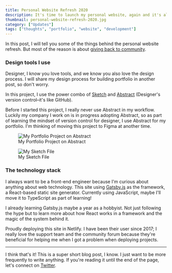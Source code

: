 ```yaml
---
title: Personal Website Refresh 2020
description: It's time to launch my personal website, again and it's always a work in progress.
thumbnail: personal-website-refresh-2020.jpg
category: ["Updates"]
tags: ["thoughts", "portfolio", "website", "development"]
---
```


In this post, I will tell you some of the things behind the personal website refresh. But most of the reason is about [giving back to community](https://afnizarnur.com/writing/giving-back-to-community/).

### Design tools I use

Designer, I know you love tools, and we know you also love the design process. I will share my design process for building portfolio in another post, so don't worry.

In this project, I use the power combo of [Sketch](https://sketch.com/) and [Abstract](abstract.com/) (Designer's version control–it's like GitHub).

Before I started this project, I really never use Abstract in my workflow. Luckily my company I work on is in progress adopting Abstract, so as part of learning the mindset of version control for designer, I use Abstract for my portfolio. I'm thinking of moving this project to Figma at another time.

<figure>
        <img src="https://res.cloudinary.com/afnizarnur/image/upload/afnizarnur.com/sketch-afnizarnur-portfolio_qwrszf.jpg" alt="My Portfolio Project on Abstract" /> 
        <figcaption>My Portfolio Project on Abstract</figcaption>
</figure>

<figure>
        <img src="https://res.cloudinary.com/afnizarnur/image/upload/afnizarnur.com/abstract-afnizarnur-portfolio_gn7rhq.jpg" alt="My Sketch File" /> 
        <figcaption>My Sketch File</figcaption>
</figure>

### The technology stack

I always want to be a front-end engineer because I'm curious about anything about web technology. This site using [Gatsby.js](https://www.gatsbyjs.org/) as the framework, a React-based static site generator. Currently using JavaScript, maybe I'll move it to TypeScript as part of learning!

I already learning Gatsby.js maybe a year as a hobbyist. Not just following the hype but to learn more about how React works in a framework and the magic of the system behind it.

Proudly deploying this site in Netlify. I have been their user since 2017; I really love the support team and the community forum because they're beneficial for helping me when I got a problem when deploying projects.

---

I think that's it! This is a super short blog post, I know. I just want to be more frequently to write anything. If you're reading it until the end of the page, let's connect on [Twitter](https://twitter.com/afnizarnur).
